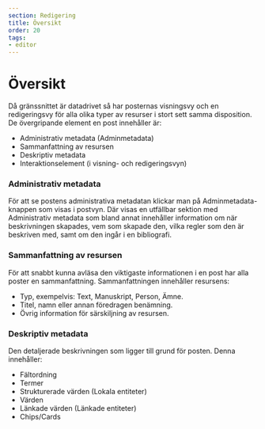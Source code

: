 ```yaml
---
section: Redigering
title: Översikt
order: 20
tags:
- editor
---
```


# Översikt
Då gränssnittet är datadrivet så har posternas visningsvy och en redigeringsvy för alla olika typer av resurser i stort sett samma disposition. 
De övergripande element en post innehåller är: 

  * Administrativ metadata (Adminmetadata)
  * Sammanfattning av resursen
  * Deskriptiv metadata
  * Interaktionselement (i visning- och redigeringsvyn)


### Administrativ metadata
För att se postens administrativa metadatan klickar man på Adminmetadata-knappen som visas i postvyn. Där visas en utfällbar sektion med Administrativ metadata som bland annat innehåller information om när beskrivningen skapades, vem som skapade den, vilka regler som den är beskriven med, samt om den ingår i en bibliografi.


### Sammanfattning av resursen
För att snabbt kunna avläsa den viktigaste informationen i en post har alla poster en sammanfattning. Sammanfattningen innehåller resursens:

  * Typ, exempelvis: Text, Manuskript, Person, Ämne.
  * Titel, namn eller annan föredragen benämning.
  * Övrig information för särskiljning av resursen.


### Deskriptiv metadata
Den detaljerade beskrivningen som ligger till grund för posten. Denna innehåller:

  * Fältordning
  * Termer
  * Strukturerade värden (Lokala entiteter)
  * Värden
  * Länkade värden (Länkade entiteter)
  * Chips/Cards


[^1]:	librispraxis
